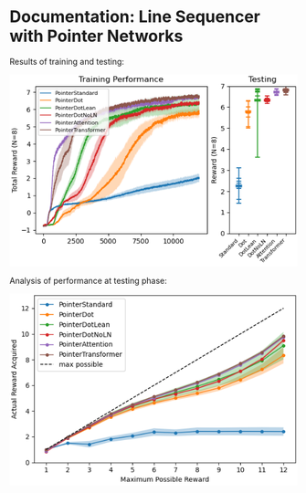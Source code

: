 # Documentation: Line Sequencer with Pointer Networks

Results of training and testing:

![RL sequencer results](media/ptrArchComp_sequencer_RL.png)

Analysis of performance at testing phase:

![RL Reward Differential](media/ptrArchComp_sequencer_RL_maxRewardDifferential.png)


